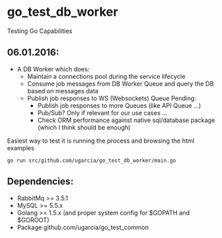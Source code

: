 # go_test_db_worker
Testing Go Capabilities

06.01.2016:
-----------

- A DB Worker which does:
    - Maintain a connections pool during the service lifecycle
    - Consume job messages from DB Worker Queue and query the DB based on messages data
    - Publish job responses to WS (Websockets) Queue
    Pending:
        - Publish job responses to more Queues (like API Queue ...)
        - Pub/Sub? Only if relevant for our use cases ...
        - Check ORM performance against native sql/database package (which I think should be enough)

Easiest way to test it is running the process and browsing the html examples

    go run src/github.com/ugarcia/go_test_db_worker/main.go

Dependencies:
-------------
- RabbitMq >= 3.5.1
- MySQL >= 5.5.x
- Golang >= 1.5.x (and proper system config for $GOPATH and $GOROOT)
- Package github.com/ugarcia/go_test_common

